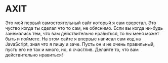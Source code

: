 # AXIT
Это мой первый самостоятельный сайт который я сам сверстал.
Это чуство когда ты сделал что то сам, не обяснимо. 
Если вы когда ни-будь занемались тем, что вам действительно нравиться, то вы меня может быть и поймете.
На этом сайте я впервые написал сам код на JavaScript, зная что я пишу и заче.
Пусть он и не очень правильный, пусть его не так и много, но, я счастлив.
Делайте то, что вам действительно нравиться!
